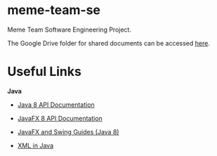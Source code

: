 # meme-team-se
Meme Team Software Engineering Project.

The Google Drive folder for shared documents can be accessed [here](https://drive.google.com/open?id=1r1cb4NKqLLTAZqyswPOgbugrEvCXJ74V).

# Useful Links
**Java**
* [Java 8 API Documentation](https://docs.oracle.com/javase/8/docs/api/)
* [JavaFX 8 API Documentation](https://docs.oracle.com/javase/8/javafx/api/)

* [JavaFX and Swing Guides (Java 8)](https://docs.oracle.com/javase/8/javase-clienttechnologies.htm)
* [XML in Java](https://docs.oracle.com/javase/8/docs/technotes/guides/xml/index.html)
